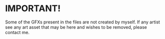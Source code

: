 # IMPORTANT!

Some of the GFXs present in the files are not created by myself. If any artist see any art asset that may be here and wishes to be removed, please contact me.